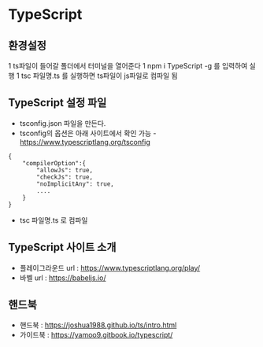 # TypeScript

## 환경설정
1 ts파일이 들어갈 폴더에서 터미널을 열어준다
1 npm i TypeScript -g 를 입력하여 실행
1 tsc 파일명.ts 를 실행하면 ts파일이 js파일로 컴파일 됨

## TypeScript 설정 파일
- tsconfig.json 파일을 만든다.
- tsconfig의 옵션은 아래 사이트에서 확인 가능
    -https://www.typescriptlang.org/tsconfig
```
{
    "compilerOption":{
        "allowJs": true,
        "checkJs": true,
        "noImplicitAny": true,
        ....
    }
}
```
- tsc 파일명.ts 로 컴파일

## TypeScript 사이트 소개
- 플레이그라운드 url : https://www.typescriptlang.org/play/
- 바벨  url : https://babeljs.io/

## 핸드북
- 핸드북 : https://joshua1988.github.io/ts/intro.html
- 가이드북 : https://yamoo9.gitbook.io/typescript/


